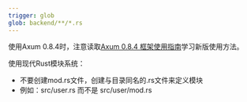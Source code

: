 ```yaml
---
trigger: glob
glob: backend/**/*.rs
---
```


使用Axum 0.8.4时，注意读取[Axum 0.8.4 框架使用指南](/docs/frameworks/axum-usage.md)学习新版使用方法。

使用现代Rust模块系统：
- 不要创建mod.rs文件，创建与目录同名的.rs文件来定义模块
- 例如：src/user.rs 而不是 src/user/mod.rs